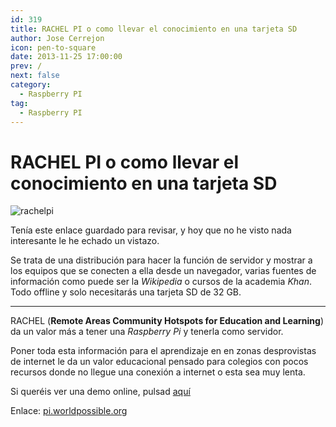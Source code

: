 ```yaml
---
id: 319
title: RACHEL PI o como llevar el conocimiento en una tarjeta SD
author: Jose Cerrejon
icon: pen-to-square
date: 2013-11-25 17:00:00
prev: /
next: false
category:
  - Raspberry PI
tag:
  - Raspberry PI
---
```


# RACHEL PI o como llevar el conocimiento en una tarjeta SD

![rachelpi](/images/2013/11/rachelpi.jpg)

Tenía este enlace guardado para revisar, y hoy que no he visto nada interesante le he echado un vistazo.

Se trata de una distribución para hacer la función de servidor y mostrar a los equipos que se conecten a ella desde un navegador, varias fuentes de información como puede ser la *Wikipedia* o cursos de la academia *Khan*. Todo offline y solo necesitarás una tarjeta SD de 32 GB.

- - -
RACHEL (**Remote Areas Community Hotspots for Education and Learning**) da un valor más a tener una *Raspberry Pi* y tenerla como servidor.

Poner toda esta información para el aprendizaje en en zonas desprovistas de internet le da un valor educacional pensado para colegios con pocos recursos donde no llegue una conexión a internet o esta sea muy lenta.

Si queréis ver una demo online, pulsad [aquí](http://rachel.worldpossible.org)

Enlace: [pi.worldpossible.org](http://pi.worldpossible.org/howto.html)